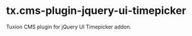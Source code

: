 tx.cms-plugin-jquery-ui-timepicker
==================================

Tuxion CMS plugin for jQuery UI Timepicker addon.